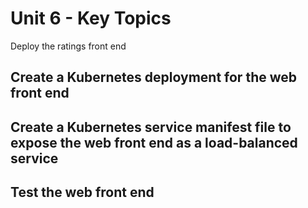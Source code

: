 # Unit 6 - Key Topics

Deploy the ratings front end

## Create a Kubernetes deployment for the web front end

## Create a Kubernetes service manifest file to expose the web front end as a load-balanced service

## Test the web front end
